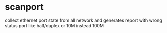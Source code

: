 # scanport
collect ethernet port state from all network and generates report with wrong status port like half/duplex or 10M instead 100M

